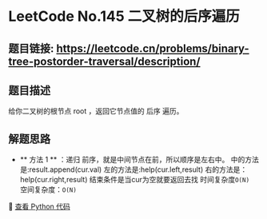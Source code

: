 # LeetCode No.145 二叉树的后序遍历

## 题目链接: https://leetcode.cn/problems/binary-tree-postorder-traversal/description/

## 题目描述
给你二叉树的根节点 root ，返回它节点值的 后序 遍历。



## 解题思路
- ** 方法 1 ** ：递归
前序，就是中间节点在前，所以顺序是左右中。
中的方法是:result.append(cur.val)
左的方法是:help(cur.left,result)
右的方法是：help(cur.right,result)
结束条件是当cur为空就要返回去找
时间复杂度`O(N)`  
空间复杂度：`O(N)`

📌 [查看 Python 代码](../solutions/python/No_145_二叉树的后序遍历.py)